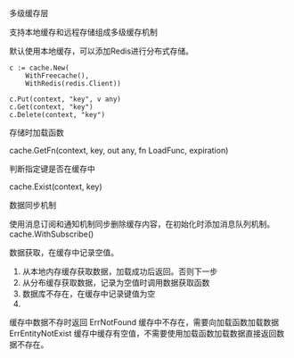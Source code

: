 多级缓存层

支持本地缓存和远程存储组成多级缓存机制

默认使用本地缓存，可以添加Redis进行分布式存储。

```
c := cache.New(
    WithFreecache(),
    WithRedis(redis.Client))

c.Put(context, "key", v any)
c.Get(context, "key")
c.Delete(context, "key")

```

存储时加载函数

cache.GetFn(context, key, out any, fn LoadFunc, expiration)

判断指定键是否在缓存中

cache.Exist(context, key)

数据同步机制

使用消息订阅和通知机制同步删除缓存内容，在初始化时添加消息队列机制。
cache.WithSubscribe()


数据获取，在缓存中记录空值。
1. 从本地内存缓存获取数据，加载成功后返回。否则下一步
2. 从分布缓存获取数据，记录为空值时调用数据获取函数
3. 数据库不存在，在缓存中记录键值为空
4. 

缓存中数据不存时返回
ErrNotFound         缓存中不存在，需要向加载函数加载数据
ErrEntityNotExist   缓存中缓存有空值，不需要使用加载函数加载数据直接返回数据不存在。